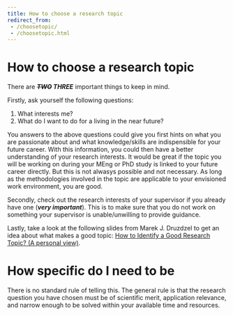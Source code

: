 ```yaml
---
title: How to choose a research topic
redirect_from: 
 - /choosetopic/
 - /choosetopic.html
---
```


# How to choose a research topic
There are ***~~TWO~~ THREE*** important things to keep in mind. 

Firstly, ask yourself the following questions: 
1. What interests me?
2. What do I want to do for a living in the near future?

You answers to the above questions could give you first hints on what you are passionate about and what knowledge/skills are indispensible for your future career. With this information, you could then have a better understanding of your research interests. It would be great if the topic you will be working on during your MEng or PhD study is linked to your future career directly. But this is not alwasys possible and not necessary. As long as the methodologies involved in the topic are applicable to your envisioned work environment, you are good.

Secondly, check out the research interests of your supervisor if you already have one (***very important***). This is to make sure that you do not work on something your supervisor is unable/unwilling to provide guidance.

Lastly, take a look at the following slides from Marek J. Druzdzel to get an idea about what makes a good topic: [How to Identify a Good Research Topic? (A personal view)](https://sites.pitt.edu/~peterb/3005-001/L5.pdf).

# How specific do I need to be
There is no standard rule of telling this. The general rule is that the research question you have chosen must be of scientific merit, application relevance, and narrow enough to be solved within your available time and resources.

